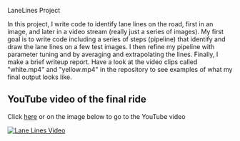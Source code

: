 LaneLines Project

In this project, I write code to identify lane lines on the road, first in an image, and later in a video stream (really just a series of images). My first goal is to write code including a series of steps (pipeline) that identify and draw the lane lines on a few test images. I then refine my pipeline with parameter tuning and by averaging and extrapolating the lines. Finally, I make a brief writeup report. Have a look at the video clips called "white.mp4" and "yellow.mp4" in the repository to see examples of what my final output looks like.

## YouTube video of the final ride
Click [here](https://youtu.be/8gjw1QrQKGM) or on the image below to go to the YouTube video<p>
[![Lane Lines Video](https://img.youtube.com/vi/8gjw1QrQKGM/0.jpg)](https://youtu.be/8gjw1QrQKGM)
